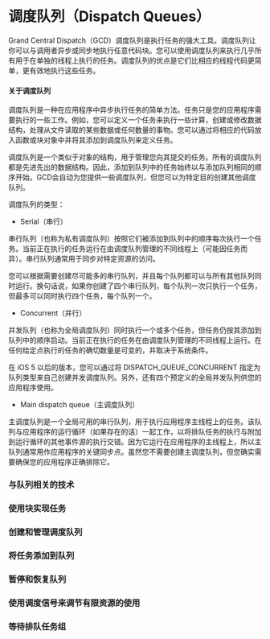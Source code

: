 # 调度队列（Dispatch Queues）

Grand Central Dispatch（GCD）调度队列是执行任务的强大工具。调度队列让你可以与调用者异步或同步地执行任意代码块。您可以使用调度队列来执行几乎所有用于在单独的线程上执行的任务。调度队列的优点是它们比相应的线程代码更简单，更有效地执行这些任务。

#### 关于调度队列

调度队列是一种在应用程序中异步执行任务的简单方法。任务只是您的应用程序需要执行的一些工作。例如，您可以定义一个任务来执行一些计算，创建或修改数据结构，处理从文件读取的某些数据或任何数量的事物。您可以通过将相应的代码放入函数或块对象中并将其添加到调度队列来定义任务。

调度队列是一个类似于对象的结构，用于管理您向其提交的任务。所有的调度队列都是先进先出的数据结构。因此，添加到队列中的任务始终以与添加队列相同的顺序开始。GCD会自动为您提供一些调度队列，但您可以为特定目的创建其他调度队列。

调度队列的类型：

* Serial（串行）

串行队列（也称为私有调度队列）按照它们被添加到队列中的顺序每次执行一个任务。当前正在执行的任务运行在由调度队列管理的不同线程上（可能因任务而异）。串行队列通常用于同步对特定资源的访问。

您可以根据需要创建尽可能多的串行队列，并且每个队列都可以与所有其他队列同时运行。换句话说，如果你创建了四个串行队列，每个队列一次只执行一个任务，但最多可以同时执行四个任务，每个队列一个。

* Concurrent（并行）

并发队列（也称为全局调度队列）同时执行一个或多个任务，但任务仍按其添加到队列中的顺序启动。当前正在执行的任务在由调度队列管理的不同线程上运行。在任何给定点执行的任务的确切数量是可变的，并取决于系统条件。

在 iOS 5 以后的版本，您可以通过将 DISPATCH\_QUEUE\_CONCURRENT 指定为队列类型来自己创建并发调度队列。另外，还有四个预定义的全局并发队列供您的应用程序使用。

* Main dispatch queue（主调度队列）

主调度队列是一个全局可用的串行队列，用于执行应用程序主线程上的任务。该队列与应用程序的运行循环（如果存在的话）一起工作，以将排队任务的执行与附加到运行循环的其他事件源的执行交错​​。因为它运行在应用程序的主线程上，所以主队列通常用作应用程序的关键同步点。虽然您不需要创建主调度队列，但您确实需要确保您的应用程序正确排除它。





### 与队列相关的技术

### 使用块实现任务

### 创建和管理调度队列

### 将任务添加到队列

### 暂停和恢复队列

### 使用调度信号来调节有限资源的使用

### 等待排队任务组



